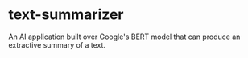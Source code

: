 # text-summarizer
An AI application built over Google's BERT model that can produce an extractive summary of a text. 
